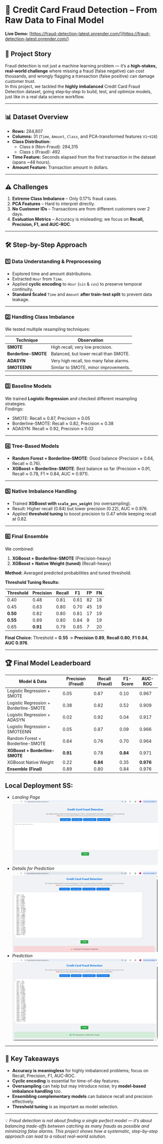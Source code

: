 # 🚀 Credit Card Fraud Detection – From Raw Data to Final Model

**Live Demo:** [https://fraud-detection-latest.onrender.com/](https://fraud-detection-latest.onrender.com/)

## 📖 Project Story

Fraud detection is not just a machine learning problem — it’s a **high‑stakes, real‑world challenge** where missing a fraud (false negative) can cost thousands, and wrongly flagging a transaction (false positive) can damage customer trust.  
In this project, we tackled the **highly imbalanced** Credit Card Fraud Detection dataset, going step‑by‑step to build, test, and optimize models, just like in a real data science workflow.

---

## 📊 Dataset Overview

- **Rows:** 284,807  
- **Columns:** 31 (`Time`, `Amount`, `Class`, and PCA-transformed features `V1`–`V28`)  
- **Class Distribution:**  
  - Class `0` (Non-Fraud): 284,315  
  - Class `1` (Fraud): 492  
- **Time Feature:** Seconds elapsed from the first transaction in the dataset (spans ~48 hours).  
- **Amount Feature:** Transaction amount in dollars.

---

## ⚠️ Challenges

1. **Extreme Class Imbalance** – Only 0.17% fraud cases.
2. **PCA Features** – Hard to interpret directly.
3. **No Customer IDs** – Transactions are from different customers over 2 days.
4. **Evaluation Metrics** – Accuracy is misleading; we focus on **Recall, Precision, F1, and AUC-ROC**.

---

## 🛠 Step-by-Step Approach

### **1️⃣ Data Understanding & Preprocessing**
- Explored time and amount distributions.
- Extracted `Hour` from `Time`.
- Applied **cyclic encoding** to `Hour` (`sin` & `cos`) to preserve temporal continuity.
- **Standard Scaled** `Time` and `Amount` **after train-test split** to prevent data leakage.

---

### **2️⃣ Handling Class Imbalance**
We tested multiple resampling techniques:

| Technique            | Observation                              |
|----------------------|------------------------------------------|
| **SMOTE**            | High recall, very low precision.         |
| **Borderline-SMOTE** | Balanced, but lower recall than SMOTE.   |
| **ADASYN**           | Very high recall, too many false alarms. |
| **SMOTEENN**         | Similar to SMOTE, minor improvements.    |

---

### **3️⃣ Baseline Models**
We trained **Logistic Regression** and checked different resampling strategies.  
Findings:
- SMOTE: Recall ≈ 0.87, Precision ≈ 0.05
- Borderline-SMOTE: Recall ≈ 0.82, Precision ≈ 0.38
- ADASYN: Recall ≈ 0.92, Precision ≈ 0.02

---

### **4️⃣ Tree-Based Models**
- **Random Forest + Borderline-SMOTE**: Good balance (Precision ≈ 0.64, Recall ≈ 0.76).
- **XGBoost + Borderline-SMOTE**: Best balance so far (Precision ≈ 0.91, Recall ≈ 0.78, F1 ≈ 0.84, AUC ≈ 0.971).

---

### **5️⃣ Native Imbalance Handling**
- Trained **XGBoost with `scale_pos_weight`** (no oversampling).
- Result: Higher recall (0.84) but lower precision (0.22), AUC ≈ 0.976.
- Applied **threshold tuning** to boost precision to 0.47 while keeping recall at 0.82.

---

### **6️⃣ Final Ensemble**
We combined:
1. **XGBoost + Borderline-SMOTE** (Precision-heavy)
2. **XGBoost + Native Weight (tuned)** (Recall-heavy)

**Method:** Averaged predicted probabilities and tuned threshold.

**Threshold Tuning Results:**

| Threshold | Precision | Recall | F1   | FP  | FN  |
|-----------|-----------|--------|------|-----|-----|
| 0.40      | 0.48      | 0.81   | 0.61 | 82  | 18  |
| 0.45      | 0.63      | 0.80   | 0.70 | 45  | 19  |
| **0.50**  | 0.82      | 0.80   | 0.81 | 17  | 19  |
| **0.55**  | 0.89      | 0.80   | 0.84 | 9   | 19  |
| 0.65      | **0.91**  | 0.79   | 0.85 | 7   | 20  |

**Final Choice:** Threshold = **0.55** → **Precision 0.89**, **Recall 0.80**, **F1 0.84**, **AUC 0.976**.

---

## 🏆 Final Model Leaderboard

| Model & Data                               | Precision (Fraud) | Recall (Fraud) | F1-Score | AUC-ROC |
|--------------------------------------------|-------------------|----------------|----------|---------|
| Logistic Regression + SMOTE                | 0.05              | 0.87           | 0.10     | 0.967   |
| Logistic Regression + Borderline-SMOTE     | 0.38              | 0.82           | 0.52     | 0.909   |
| Logistic Regression + ADASYN               | 0.02              | 0.92           | 0.04     | 0.917   |
| Logistic Regression + SMOTEENN              | 0.05              | 0.87           | 0.09     | 0.966   |
| Random Forest + Borderline-SMOTE           | 0.64              | 0.76           | 0.70     | 0.964   |
| **XGBoost + Borderline-SMOTE**              | **0.91**          | 0.78           | **0.84** | 0.971   |
| XGBoost Native Weight                      | 0.22              | **0.84**       | 0.35     | **0.976** |
| **Ensemble (Final)**                        | 0.89              | 0.80           | 0.84     | 0.976   |

## Local Deployment SS:
   - _Landing Page_
  ![Screenshot](landing.png)
   - _Details for Prediction_
  ![Screenshot](Fraud_image.png)
   - _Prediction_
  ![Screenshot](Non_Fraud.png)

---

## 📌 Key Takeaways
- **Accuracy is meaningless** for highly imbalanced problems; focus on Recall, Precision, F1, AUC-ROC.
- **Cyclic encoding** is essential for time-of-day features.
- **Oversampling** can help but may introduce noise; try **model-based imbalance handling** too.
- **Ensembling complementary models** can balance recall and precision effectively.
- **Threshold tuning** is as important as model selection.

---

💡 *Fraud detection is not about finding a single perfect model — it’s about balancing trade-offs between catching as many frauds as possible and minimizing false alarms. This project shows how a systematic, step-by-step approach can lead to a robust real-world solution.*
